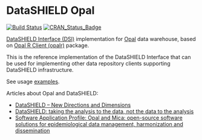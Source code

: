 # DataSHIELD Opal

[![Build Status](https://app.travis-ci.com/datashield/DSOpal.svg?branch=master)](https://app.travis-ci.com/github/datashield/DSOpal)
[![CRAN_Status_Badge](https://www.r-pkg.org/badges/version/DSOpal)](https://cran.r-project.org/package=DSOpal)

[DataSHIELD Interface (DSI)](https://datashield.github.io/DSI/) implementation for 
[Opal](https://www.obiba.org/pages/products/opal/) data warehouse, based on 
[Opal R Client (opalr)](http://www.obiba.org/opalr/) package.

This is the reference implementation of the DataSHIELD Interface that can be used for implementing other data 
repository clients supporting DataSHIELD infrastructure.

See usage [examples](https://github.com/datashield/DSOpal/tree/master/inst/examples).

Articles about Opal and DataSHIELD:
* [DataSHIELD – New Directions and Dimensions](https://doi.org/10.5334/dsj-2017-021)
* [DataSHIELD: taking the analysis to the data, not the data to the analysis](https://doi.org/10.1093/ije/dyu188)
* [Software Application Profile: Opal and Mica: open-source software solutions for epidemiological data management, harmonization and dissemination](https://doi.org/10.1093/ije/dyx180)
